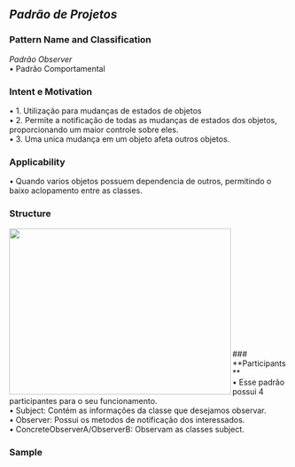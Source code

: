 ## *Padrão de Projetos* <br />
### **Pattern Name and Classification** <br />
*Padrão Observer* <br />
  •	Padrão Comportamental <br />

### **Intent e Motivation** <br />
  •	1. Utilização para mudanças de estados de objetos <br />
  •	2. Permite a notificação de todas as mudanças de estados dos objetos, proporcionando um maior controle sobre eles. <br />
  •	3. Uma unica mudança em um objeto afeta outros objetos. <br />

### **Applicability** <br />
  •	Quando varios objetos possuem dependencia de outros, permitindo o baixo aclopamento entre as classes.

### **Structure** <br />
<img align="left" width="400" height="300" src="https://upload.wikimedia.org/wikipedia/commons/8/8d/Observer.svg"> <br />

<br />
<br />
<br />
<br />
<br />
<br />
<br />
<br />
<br />
<br />
<br />
### **Participants** <br />
  • Esse padrão possui 4 participantes para o seu funcionamento. <br />
  • Subject: Contém as informações da classe que desejamos observar. <br />
  • Observer: Possui os metodos de notificação dos interessados. <br />
  • ConcreteObserverA/ObserverB: Observam as classes subject.


### **Sample**
